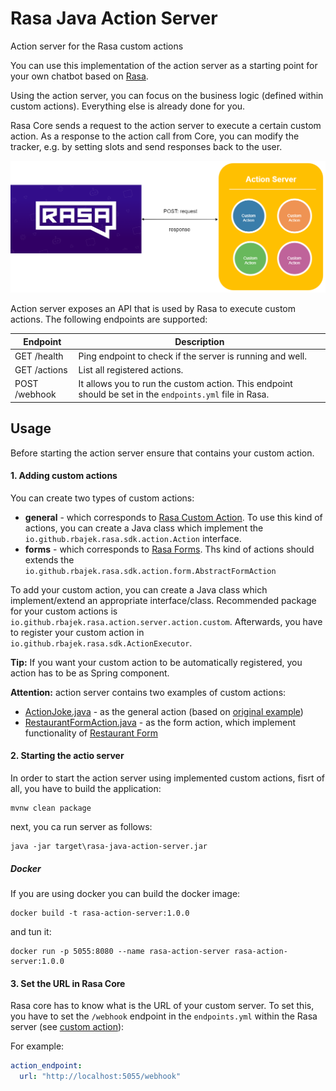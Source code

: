 # Rasa Java Action Server
Action server for the Rasa custom actions

You can use this implementation of the action server as a starting point for your own chatbot based on [Rasa](https://rasa.com/).

Using the action server, you can focus on the business logic (defined within custom actions). Everything else is already done for you.

Rasa Core sends a request to the action server to execute a certain custom action. As a response to the action call from Core, you can modify the tracker, e.g. by setting slots and send responses back to the user.

![Action Server](doc/rasa_java_action_server.png)

Action server exposes an API that is used by Rasa to execute custom actions. The following endpoints are supported:

| Endpoint    | Description           |
|----------------|-----------------------------------|
| GET /health        | Ping endpoint to check if the server is running and well.              |
| GET /actions        | List all registered actions.              |
| POST /webhook        | It allows you to run the custom action. This endpoint should be set in the ``endpoints.yml`` file in Rasa.              |

## Usage

Before starting the action server ensure that contains your custom action.

#### 1. Adding custom actions

You can create two types of custom actions:
- **general** - which corresponds to [Rasa Custom Action](https://rasa.com/docs/rasa/core/actions/#custom-actions). To use this kind of actions, you can create a Java class which implement the ``io.github.rbajek.rasa.sdk.action.Action`` interface.
- **forms** - which corresponds to [Rasa Forms](https://rasa.com/docs/rasa/core/forms/). Ths kind of actions should extends the ``io.github.rbajek.rasa.sdk.action.form.AbstractFormAction``

To add your custom action, you can create a Java class which implement/extend an appropriate interface/class. Recommended package for your custom actions is ``io.github.rbajek.rasa.action.server.action.custom``. Afterwards, you have to register your custom action in ``io.github.rbajek.rasa.sdk.ActionExecutor``. 

**Tip:** If you want your custom action to be automatically registered, you action has to be as Spring component.


**Attention:** action server contains two examples of custom actions:
- [ActionJoke.java](https://github.com/rbajek/rasa-java-action-server/blob/master/src/main/java/io/github/rbajek/rasa/action/server/action/custom/joke/ActionJoke.java) - as the general action (based on [original example](https://rasa.com/docs/rasa/user-guide/running-rasa-with-docker/#creating-a-custom-action))
- [RestaurantFormAction.java](https://github.com/rbajek/rasa-java-action-server/blob/master/src/main/java/io/github/rbajek/rasa/action/server/action/custom/form/restaurant/RestaurantFormAction.java) - as the form action, which implement functionality of [Restaurant Form](https://blog.rasa.com/building-contextual-assistants-with-rasa-formaction/)

#### 2. Starting the actio server

In order to start the action server using implemented custom actions, fisrt of all, you have to build the application:

```
mvnw clean package
```

next, you ca run server as follows:

```
java -jar target\rasa-java-action-server.jar
```

##### Docker

If you are using docker you can build the docker image:

```
docker build -t rasa-action-server:1.0.0
```

and tun it:

```
docker run -p 5055:8080 --name rasa-action-server rasa-action-server:1.0.0
```

#### 3. Set the URL in Rasa Core

Rasa core has to know what is the URL of your custom server. To set this, you have to set the ``/webhook`` endpoint in the ``endpoints.yml`` within the Rasa server (see [custom action](https://rasa.com/docs/rasa/core/actions/#custom-actions)):

For example:

```yml
action_endpoint:
  url: "http://localhost:5055/webhook"
```

